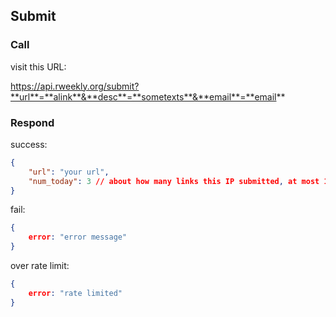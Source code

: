 ## Submit

### Call

visit this URL:

https://api.rweekly.org/submit?**url**=**alink**&**desc**=**sometexts**&**email**=**email**


### Respond

success:

```json
{
    "url": "your url",
    "num_today": 3 // about how many links this IP submitted, at most 10 links per IP per day 
}
```

fail:

```json
{
    error: "error message"
}
```

over rate limit:

```json
{
    error: "rate limited"
}
```
